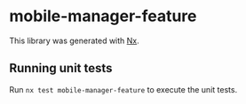 # mobile-manager-feature

This library was generated with [Nx](https://nx.dev).

## Running unit tests

Run `nx test mobile-manager-feature` to execute the unit tests.
